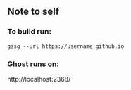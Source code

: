 ## Note to self
### To build run:  
```gssg --url https://username.github.io```

### Ghost runs on:
http://localhost:2368/
